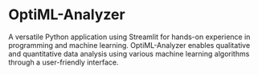 # OptiML-Analyzer
A versatile Python application using Streamlit for hands-on experience in programming and machine learning. OptiML-Analyzer enables qualitative and quantitative data analysis using various machine learning algorithms through a user-friendly interface.
